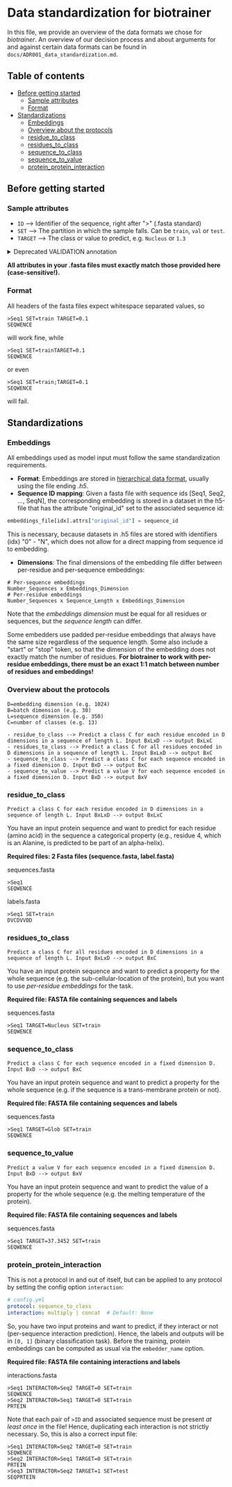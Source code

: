 # Data standardization for biotrainer

In this file, we provide an overview of the data formats we chose for *biotrainer*.
An overview of our decision process and about arguments for and against certain data formats can be found in
`docs/ADR001_data_standardization.md`.

## Table of contents

<!-- toc -->

- [Before getting started](#before-getting-started)
  * [Sample attributes](#sample-attributes)
  * [Format](#format)
- [Standardizations](#standardizations)
  * [Embeddings](#embeddings)
  * [Overview about the protocols](#overview-about-the-protocols)
  * [residue_to_class](#residue_to_class)
  * [residues_to_class](#residues_to_class)
  * [sequence_to_class](#sequence_to_class)
  * [sequence_to_value](#sequence_to_value)
  * [protein_protein_interaction](#protein_protein_interaction)

<!-- tocstop -->

## Before getting started

### Sample attributes
  - `ID` --> Identifier of the sequence, right after ">" (.fasta standard) 
  - `SET` --> The partition in which the sample falls. Can be `train`, `val` or `test`.
  - `TARGET` --> The class or value to predict, e.g. `Nucleus` or `1.3`

<details>
<summary>
Deprecated VALIDATION annotation
</summary>
Validation annotation can also be given via a separate attribute "VALIDATION=True/False". This behaviour
id deprecated and mutually exclusive with annotations that include a SET=val value.

- `VALIDATION` --> If the sample is used for validation purposes during model training. Can be `True` or `False`.
  
Mind that `VALIDATION` can only be `True` if the `SET` is `train`, and if `SET` is `test` it must be `False`. 
A combination of `SET=test` and `VALIDATION=True` is a violation.
A combination of `SET=val` and `VALIDATION=True` or `VALIDATION=False` is also a violation.
</details>

**All attributes in your .fasta files must exactly match those provided here (case-sensitive!).** 

### Format
All headers of the fasta files expect whitespace separated values, so
```fasta
>Seq1 SET=train TARGET=0.1
SEQWENCE
```
will work fine, while
```fasta
>Seq1 SET=trainTARGET=0.1
SEQWENCE
```
or even
```fasta
>Seq1 SET=train;TARGET=0.1
SEQWENCE
```
will fail.

## Standardizations

### Embeddings

All embeddings used as model input must follow the same standardization requirements. 
* **Format**: Embeddings are stored in [hierarchical data format](https://en.wikipedia.org/wiki/Hierarchical_Data_Format),
usually using the file ending *.h5*.
* **Sequence ID mapping**: Given a fasta file with sequence ids [Seq1, Seq2, ..., SeqN], the corresponding embedding
is stored in a dataset in the h5-file that has the attribute "original_id" set to the associated sequence id:
```python
embeddings_file[idx].attrs["original_id"] = sequence_id
```
This is necessary, because datasets in .h5 files are stored with identifiers (idx) "0" - "N", which does not allow
for a direct mapping from sequence id to embedding.
* **Dimensions**: The final dimensions of the embedding file differ between per-residue and per-sequence embeddings:
```text
# Per-sequence embeddings
Number_Sequences x Embeddings_Dimension
# Per-residue embeddings
Number_Sequences x Sequence_Length x Embeddings_Dimension
```
Note that the *embeddings dimension* must be equal for all residues or sequences, but the *sequence length* can differ.

Some embedders use padded per-residue embeddings that always have the same size regardless of the sequence length. 
Some also include a "start" or "stop" token, so that the dimension of the embedding does not exactly match the 
number of residues. 
**For biotrainer to work with per-residue embeddings, there must be an exact 1:1 match 
between number of residues and embeddings!**

### Overview about the protocols

```text
D=embedding dimension (e.g. 1024)
B=batch dimension (e.g. 30)
L=sequence dimension (e.g. 350)
C=number of classes (e.g. 13)

- residue_to_class --> Predict a class C for each residue encoded in D dimensions in a sequence of length L. Input BxLxD --> output BxLxC
- residues_to_class --> Predict a class C for all residues encoded in D dimensions in a sequence of length L. Input BxLxD --> output BxC
- sequence_to_class --> Predict a class C for each sequence encoded in a fixed dimension D. Input BxD --> output BxC
- sequence_to_value --> Predict a value V for each sequence encoded in a fixed dimension D. Input BxD --> output BxV
```

### residue_to_class
```text
Predict a class C for each residue encoded in D dimensions in a sequence of length L. Input BxLxD --> output BxLxC
```

You have an input protein sequence and want to predict 
for each residue (amino acid) in the sequence a categorical property 
(e.g., residue 4, which is an Alanine, is predicted to be part of an alpha-helix).

**Required files: 2 Fasta files (sequence.fasta, label.fasta)**

sequences.fasta
```fasta
>Seq1
SEQWENCE
```

labels.fasta
```fasta
>Seq1 SET=train
DVCDVVDD
```

### residues_to_class
```text
Predict a class C for all residues encoded in D dimensions in a sequence of length L. Input BxLxD --> output BxC
```

You have an input protein sequence and want to predict a property for the whole sequence 
(e.g. the sub-cellular-location of the protein), but you want to use *per-residue embeddings* for the task.

**Required file: FASTA file containing sequences and labels**

sequences.fasta
```fasta
>Seq1 TARGET=Nucleus SET=train
SEQWENCE
```

### sequence_to_class
```text
Predict a class C for each sequence encoded in a fixed dimension D. Input BxD --> output BxC
```

You have an input protein sequence and want to predict a property for the whole sequence
(e.g. if the sequence is a trans-membrane protein or not).

**Required file: FASTA file containing sequences and labels**

sequences.fasta
```fasta
>Seq1 TARGET=Glob SET=train
SEQWENCE
```

### sequence_to_value
```text
Predict a value V for each sequence encoded in a fixed dimension D. Input BxD --> output BxV
```

You have an input protein sequence and want to predict the value of a property for the whole sequence
(e.g. the melting temperature of the protein).

**Required file: FASTA file containing sequences and labels**

sequences.fasta
```fasta
>Seq1 TARGET=37.3452 SET=train
SEQWENCE
```

### protein_protein_interaction

This is not a protocol in and out of itself, but can be applied to any protocol by setting the config option
`interaction`:
```yaml
# config.yml
protocol: sequence_to_class
interaction: multiply | concat  # Default: None
```

So, you have two input proteins and want to predict, if they interact or not (per-sequence interaction prediction).
Hence, the labels and outputs will be in `[0, 1]` (binary classification task).
Before the training, protein embeddings can be computed as usual via the `embedder_name` option.

**Required file: FASTA file containing interactions and labels**

interactions.fasta
```fasta
>Seq1 INTERACTOR=Seq2 TARGET=0 SET=train
SEQWENCE
>Seq2 INTERACTOR=Seq1 TARGET=0 SET=train
PRTEIN
```

Note that each pair of `>ID` and associated sequence must be present *at least once* in the file! Hence, duplicating
each interaction is not strictly necessary.
So, this is also a correct input file:
```fasta
>Seq1 INTERACTOR=Seq2 TARGET=0 SET=train
SEQWENCE
>Seq2 INTERACTOR=Seq1 TARGET=0 SET=train
PRTEIN
>Seq3 INTERACTOR=Seq2 TARGET=1 SET=test
SEQPRTEIN
```
